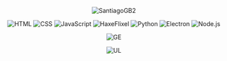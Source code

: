 <div align='center'>
  
![SantiagoGB2](https://github.com/user-attachments/assets/aca18c25-bf2e-45d1-8a11-8ef26e18739a)

![HTML](https://img.shields.io/badge/-HTML5-E34F26?style=for-the-badge&logo=html5&logoColor=white)
![CSS](https://img.shields.io/badge/-CSS3-1572B6?style=for-the-badge&logo=css3&logoColor=white)
![JavaScript](https://img.shields.io/badge/-JavaScript-F7DF1E?style=for-the-badge&logo=javascript&logoColor=black)
![HaxeFlixel](https://img.shields.io/badge/-HaxeFlixel-FF7F27?style=for-the-badge&logo=haxe&logoColor=white)
![Python](https://img.shields.io/badge/-Python-3776AB?style=for-the-badge&logo=python&logoColor=white)
![Electron](https://img.shields.io/badge/-Electron-61DAFB?style=for-the-badge&logo=react&logoColor=black)
![Node.js](https://img.shields.io/badge/-Node.js-339933?style=for-the-badge&logo=nodedotjs&logoColor=white)

![GE](https://github-readme-stats.vercel.app/api?username=SantiagoCalebe&show_icons=true&theme=tokyonight)

![UL](https://github-readme-stats.vercel.app/api/top-langs/?username=SantiagoCalebe&layout=compact&theme=tokyonight)
</div>
